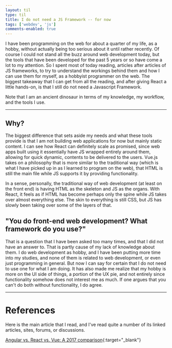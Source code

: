 ```yaml
---
layout: til
type: til
title: I do not need a JS Framework -- for now
tags: ['webdev', 'js']
comments-enabled: true
---
```


I have been programming on the web for about a quarter of my life, as a hobby, without actually being too serious about it until rather recently. Of course I could not stand all the buzz around web development today, but the tools that have been developed for the past 5 years or so have come a lot to my attention. So I spent most of today reading, articles after articles of JS frameworks, to try to understand the workings behind them and how I can use them for myself, as a hobbyist programmer on the web. The biggest takeaway that I can get from all the reading, and after giving React a little hands-on, is that I still do not need a Javascript Framework.

Note that I am an ancient dinosaur in terms of my knowledge, my workflow, and the tools I use.

---

## Why?

The biggest difference that sets aside my needs and what these tools provide is that I am not building web applications for now but mainly static content. I can see how React can definitely scale as promised, since web apps built using it essentially have JS wrapped entirely around them, allowing for quick dynamic, contents to be delivered to the users. Vue.js takes on a philosophy that is more similar to the traditional way (which is what I have picked up in as I learned to program on the web), that HTML is still the main file while JS supports it by providing functionality.

In a sense, personally, the traditional way of web development (at least on the front end) is having HTML as the skeleton and JS as the organs. With React, it feels as if HTML has become perhaps only the spine while JS takes over almost everything else. The skin to everything is still CSS, but JS has slowly been taking over some of the layers of that.

## "You do front-end web development? What framework do you use?"

That is a question that I have been asked too many times, and that I did not have an answer to. That is partly cause of my lack of knowledge about them. I do web development as hobby, and I have been putting more time into my studies, and none of them is related to web development, or even just programming in general. But now I can say for certain that I do not need to use one for what I am doing. It has also made me realize that my hobby is more on the UI side of things, a portion of the UX pie, and not entirely since functionality somehow does not interest me as much. If one argues that you can't do both without functionality, I do agree.

---

# References

Here is the main article that I read, and I've read quite a number of its linked articles, sites, forums, or discussions.

[Angular vs. React vs. Vue: A 2017 comparison](https://medium.com/unicorn-supplies/angular-vs-react-vs-vue-a-2017-comparison-c5c52d620176){:target="_blank"}


